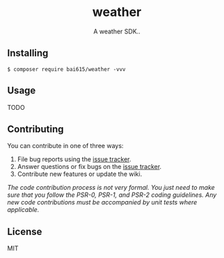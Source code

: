 <h1 align="center"> weather </h1>

<p align="center"> A weather SDK..</p>


## Installing

```shell
$ composer require bai615/weather -vvv
```

## Usage

TODO

## Contributing

You can contribute in one of three ways:

1. File bug reports using the [issue tracker](https://github.com/bai615/weather/issues).
2. Answer questions or fix bugs on the [issue tracker](https://github.com/bai615/weather/issues).
3. Contribute new features or update the wiki.

_The code contribution process is not very formal. You just need to make sure that you follow the PSR-0, PSR-1, and PSR-2 coding guidelines. Any new code contributions must be accompanied by unit tests where applicable._

## License

MIT